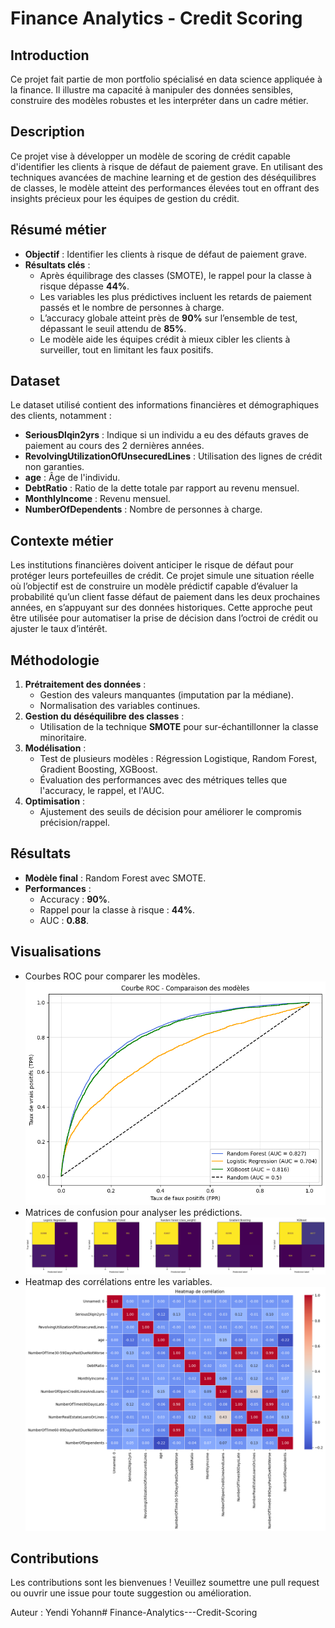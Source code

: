 # Finance Analytics - Credit Scoring

## Introduction
Ce projet fait partie de mon portfolio spécialisé en data science appliquée à la finance. Il illustre ma capacité à manipuler des données sensibles, construire des modèles robustes et les interpréter dans un cadre métier.

## Description
Ce projet vise à développer un modèle de scoring de crédit capable d'identifier les clients à risque de défaut de paiement grave. En utilisant des techniques avancées de machine learning et de gestion des déséquilibres de classes, le modèle atteint des performances élevées tout en offrant des insights précieux pour les équipes de gestion du crédit.

## Résumé métier
- **Objectif** : Identifier les clients à risque de défaut de paiement grave.
- **Résultats clés** :
  - Après équilibrage des classes (SMOTE), le rappel pour la classe à risque dépasse **44%**.
  - Les variables les plus prédictives incluent les retards de paiement passés et le nombre de personnes à charge.
  - L’accuracy globale atteint près de **90%** sur l’ensemble de test, dépassant le seuil attendu de **85%**.
  - Le modèle aide les équipes crédit à mieux cibler les clients à surveiller, tout en limitant les faux positifs.

## Dataset
Le dataset utilisé contient des informations financières et démographiques des clients, notamment :
- **SeriousDlqin2yrs** : Indique si un individu a eu des défauts graves de paiement au cours des 2 dernières années.
- **RevolvingUtilizationOfUnsecuredLines** : Utilisation des lignes de crédit non garanties.
- **age** : Âge de l'individu.
- **DebtRatio** : Ratio de la dette totale par rapport au revenu mensuel.
- **MonthlyIncome** : Revenu mensuel.
- **NumberOfDependents** : Nombre de personnes à charge.

## Contexte métier
Les institutions financières doivent anticiper le risque de défaut pour protéger leurs portefeuilles de crédit. Ce projet simule une situation réelle où l’objectif est de construire un modèle prédictif capable d’évaluer la probabilité qu’un client fasse défaut de paiement dans les deux prochaines années, en s’appuyant sur des données historiques. Cette approche peut être utilisée pour automatiser la prise de décision dans l’octroi de crédit ou ajuster le taux d’intérêt.

## Méthodologie
1. **Prétraitement des données** :
   - Gestion des valeurs manquantes (imputation par la médiane).
   - Normalisation des variables continues.
2. **Gestion du déséquilibre des classes** :
   - Utilisation de la technique **SMOTE** pour sur-échantillonner la classe minoritaire.
3. **Modélisation** :
   - Test de plusieurs modèles : Régression Logistique, Random Forest, Gradient Boosting, XGBoost.
   - Évaluation des performances avec des métriques telles que l'accuracy, le rappel, et l'AUC.
4. **Optimisation** :
   - Ajustement des seuils de décision pour améliorer le compromis précision/rappel.

## Résultats
- **Modèle final** : Random Forest avec SMOTE.
- **Performances** :
  - Accuracy : **90%**.
  - Rappel pour la classe à risque : **44%**.
  - AUC : **0.88**.

## Visualisations
- Courbes ROC pour comparer les modèles.
![alt text](images/image.png)
- Matrices de confusion pour analyser les prédictions.
![alt text](images/image-1.png)
- Heatmap des corrélations entre les variables.
![alt text](images/image-2.png)

## Contributions
Les contributions sont les bienvenues ! Veuillez soumettre une pull request ou ouvrir une issue pour toute suggestion ou amélioration.

Auteur : Yendi Yohann#   F i n a n c e - A n a l y t i c s - - - C r e d i t - S c o r i n g 
 
 